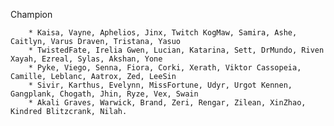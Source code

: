 Champion

        * Kaisa, Vayne, Aphelios, Jinx, Twitch KogMaw, Samira, Ashe, Caitlyn, Varus Draven, Tristana, Yasuo
        * TwistedFate, Irelia Gwen, Lucian, Katarina, Sett, DrMundo, Riven Xayah, Ezreal, Sylas, Akshan, Yone
        * Pyke, Viego, Senna, Fiora, Corki, Xerath, Viktor Cassopeia, Camille, Leblanc, Aatrox, Zed, LeeSin
        * Sivir, Karthus, Evelynn, MissFortune, Udyr, Urgot Kennen, Gangplank, Chogath, Jhin, Ryze, Vex, Swain
        * Akali Graves, Warwick, Brand, Zeri, Rengar, Zilean, XinZhao, Kindred Blitzcrank, Nilah.
